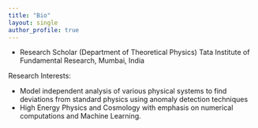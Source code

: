 ```yaml
---
title: "Bio"
layout: single
author_profile: true
---
```

- Research Scholar (Department of Theoretical Physics)
    Tata Institute of Fundamental Research, Mumbai, India

Research Interests:
  - Model independent analysis of various physical systems to find deviations from standard physics using anomaly detection techniques
  - High Energy Physics and Cosmology with emphasis on numerical computations and Machine Learning.
